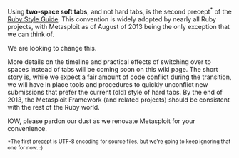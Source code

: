 Using **two-space soft tabs**, and not hard tabs, is the second precept<sup>*</sup> of the [Ruby Style Guide](https://github.com/bbatsov/ruby-style-guide#source-code-layout). This convention is widely adopted by nearly all Ruby projects, with Metasploit as of August of 2013 being the only exception that we can think of.

We are looking to change this.

More details on the timeline and practical effects of switching over to spaces instead of tabs will be coming soon on this wiki page. The short story is, while we expect a fair amount of code conflict during the transition, we will have in place tools and procedures to quickly unconflict new submissions that prefer the current (old) style of hard tabs. By the end of 2013, the Metasploit Framework (and related projects) should be consistent with the rest of the Ruby world.

IOW, please pardon our dust as we renovate Metasploit for your convenience.

 <sup>*The first precept is UTF-8 encoding for source files, but we're going to keep ignoring that one for now. :)</sup>